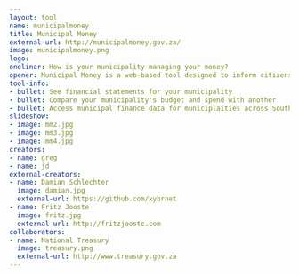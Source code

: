 ```yaml
---
layout: tool
name: municipalmoney
title: Municipal Money
external-url: http://municipalmoney.gov.za/
image: municipalmoney.png
logo: 
oneliner: How is your municipality managing your money?
opener: Municipal Money is a web-based tool designed to inform citizens on their local authority's financial performance and allows comparisons between municipalities.
tool-info:
- bullet: See financial statements for your municipality
- bullet: Compare your municipality's budget and spend with another
- bullet: Access municipal finance data for municiplaities across South Africa
slideshow:
- image: mm2.jpg
- image: mm3.jpg
- image: mm4.jpg
creators:
- name: greg
- name: jd
external-creators:
- name: Damian Schlechter
  image: damian.jpg
  external-url: https://github.com/xybrnet
- name: Fritz Jooste
  image: fritz.jpg
  external-url: http://fritzjooste.com
collaborators:
- name: National Treasury
  image: treasury.png
  external-url: http://www.treasury.gov.za
---
```

